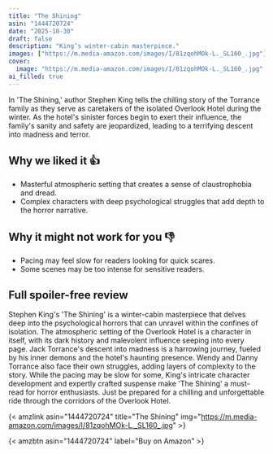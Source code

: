 ```yaml
---
title: "The Shining"
asin: "1444720724"
date: "2025-10-30"
draft: false
description: "King’s winter-cabin masterpiece."
images: ["https://m.media-amazon.com/images/I/81zqohMOk-L._SL160_.jpg"]
cover:
  image: "https://m.media-amazon.com/images/I/81zqohMOk-L._SL160_.jpg"
ai_filled: true
---
```


In 'The Shining,' author Stephen King tells the chilling story of the Torrance
family as they serve as caretakers of the isolated Overlook Hotel during the
winter. As the hotel's sinister forces begin to exert their influence, the
family's sanity and safety are jeopardized, leading to a terrifying descent into
madness and terror.

## Why we liked it 👍
- Masterful atmospheric setting that creates a sense of claustrophobia and dread.
- Complex characters with deep psychological struggles that add depth to the horror narrative.

## Why it might not work for you 👎
- Pacing may feel slow for readers looking for quick scares.
- Some scenes may be too intense for sensitive readers.

## Full spoiler-free review
Stephen King's 'The Shining' is a winter-cabin masterpiece that delves deep into
the psychological horrors that can unravel within the confines of isolation. The
atmospheric setting of the Overlook Hotel is a character in itself, with its
dark history and malevolent influence seeping into every page. Jack Torrance's
descent into madness is a harrowing journey, fueled by his inner demons and the
hotel's haunting presence. Wendy and Danny Torrance also face their own
struggles, adding layers of complexity to the story. While the pacing may be
slow for some, King's intricate character development and expertly crafted
suspense make 'The Shining' a must-read for horror enthusiasts. Just be prepared
for a chilling and unforgettable ride through the corridors of the Overlook
Hotel.

{< amzlink asin="1444720724" title="The Shining" img="https://m.media-amazon.com/images/I/81zqohMOk-L._SL160_.jpg" >}

{< amzbtn asin="1444720724" label="Buy on Amazon" >}
